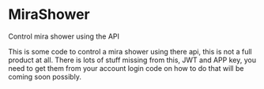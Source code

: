 # MiraShower
Control mira shower using the API

This is some code to control a mira shower using there api, this is not a full product at all. There is lots of stuff missing from this, JWT and APP key, you need to get them from your account login code on how to do that will be coming soon possibly. 
